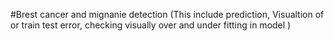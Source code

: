 #Brest cancer and mignanie detection 
(This include prediction,
Visualtion of or train test error,
checking visually over and under fitting in model
)